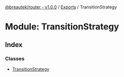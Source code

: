[@breautek/router - v1.0.0](../README.md) / [Exports](../modules.md) / TransitionStrategy

# Module: TransitionStrategy

## Index

### Classes

* [TransitionStrategy](../classes/transitionstrategy.transitionstrategy-1.md)
